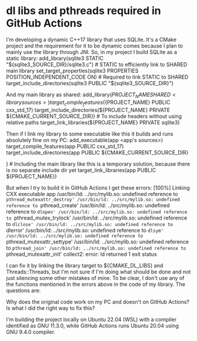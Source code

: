 
# dl libs and pthreads required in GitHub Actions

I'm developing a dynamic C++17 library that uses SQLite. It's a CMake project and the requirement for it to be dynamic comes because I plan to mainly use the library through JNI.
So, in my project I build SQLite as a static library:
add_library(sqlite3 STATIC "${sqlite3_SOURCE_DIR}/sqlite3.c") # STATIC to efficiently link to SHARED main library
set_target_properties(sqlite3 PROPERTIES POSITION_INDEPENDENT_CODE ON) # Required to link STATIC to SHARED
target_include_directories(sqlite3 PUBLIC "${sqlite3_SOURCE_DIR}")

And my main library as shared:
add_library(${PROJECT_NAME} SHARED <library sources>)
target_compile_features(${PROJECT_NAME} PUBLIC cxx_std_17)
target_include_directories(${PROJECT_NAME} PRIVATE ${CMAKE_CURRENT_SOURCE_DIR}) # To include headers without using relative paths
target_link_libraries(${PROJECT_NAME} PRIVATE sqlite3)

Then if I link my library to some executable like this it builds and runs absolutely fine on my PC:
add_executable(app <app's sources>)
target_compile_features(app PUBLIC cxx_std_17)
target_include_directories(app PUBLIC ${CMAKE_CURRENT_SOURCE_DIR} <main library src dir>) # Including the main library like this is a temporary solution, because there is no separate include dir yet
target_link_libraries(app PUBLIC ${PROJECT_NAME})

But when I try to build it in GitHub Actions I get these errors:
[100%] Linking CXX executable app
/usr/bin/ld: ../src/mylib.so: undefined reference to `pthread_mutexattr_destroy'
/usr/bin/ld: ../src/mylib.so: undefined reference to `pthread_create'
/usr/bin/ld: ../src/mylib.so: undefined reference to `dlopen'
/usr/bin/ld: ../src/mylib.so: undefined reference to `pthread_mutex_trylock'
/usr/bin/ld: ../src/mylib.so: undefined reference to `dlclose'
/usr/bin/ld: ../src/mylib.so: undefined reference to `dlerror'
/usr/bin/ld: ../src/mylib.so: undefined reference to `dlsym'
/usr/bin/ld: ../src/mylib.so: undefined reference to `pthread_mutexattr_settype'
/usr/bin/ld: ../src/mylib.so: undefined reference to `pthread_join'
/usr/bin/ld: ../src/mylib.so: undefined reference to `pthread_mutexattr_init'
collect2: error: ld returned 1 exit status

I can fix it by linking the library target to ${CMAKE_DL_LIBS} and Threads::Threads, but I'm not sure if I'm doing what should be done and not just silencing some other mistakes of mine.
To be clear, I don't use any of the functions mentioned in the errors above in the code of my library.
The questions are:

Why does the original code work on my PC and doesn't on GitHub Actions?
Is what I did the right way to fix this?

I'm building the project locally on Ubuntu 22.04 (WSL) with a compiler identified as GNU 11.3.0, while GitHub Actions runs Ubuntu 20.04 using GNU 9.4.0 compiler.

        